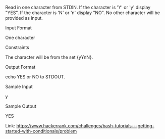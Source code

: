 Read in one character from STDIN.
If the character is 'Y' or 'y' display "YES".
If the character is 'N' or 'n' display "NO".
No other character will be provided as input.

Input Format

One character

Constraints

The character will be from the set {yYnN}.

Output Format

echo YES or NO to STDOUT.

Sample Input

y  

Sample Output

YES

Link: https://www.hackerrank.com/challenges/bash-tutorials---getting-started-with-conditionals/problem
